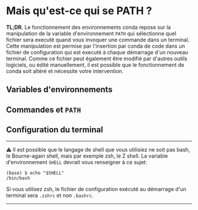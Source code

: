 # Mais qu'est-ce qui se PATH ?

**TL;DR.** Le fonctionnement des environnements conda repose sur la manipulation 
de la variable d'environnement `PATH` 
qui sélectionne quel fichier sera executé quand vous invoquer une commande dans 
un terminal.
Cette manipulation est permise par l'insertion par conda de code
dans un fichier de configuration qui est executé à chaque démarrage d'un 
nouveau terminal. Comme ce fichier peut également être modifié par d'autres
outils logiciels, ou édité manuellement, il est possible que le fonctionnement
de conda soit altéré et nécessite votre intervention.

## Variables d'environnements

## Commandes et `PATH`

## Configuration du terminal


--------------------------------------------------------------------------------
⚠️ Il est possible que le langage de shell que vous utilisiez ne soit pas
bash, le Bourne-again shell, mais par exemple zsh, le Z shell. 
La variable d'environnement `SHELL` devrait vous renseigner à ce sujet:

    (base) $ echo "$SHELL"
    /bin/bash

Si vous utilisez zsh, le fichier de configuration exécuté au démarrage d'un
terminal sera `.zshrc` et non `.bashrc`.

--------------------------------------------------------------------------------
